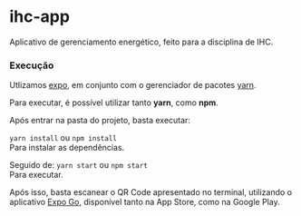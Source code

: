 # ihc-app
Aplicativo de gerenciamento energético, feito para a disciplina de IHC.

### Execução
Utlizamos [expo](https://expo.dev/), em conjunto com o gerenciador de pacotes [yarn](https://yarnpkg.com/).

Para executar, é possível utilizar tanto **yarn**, como **npm**.

Após entrar na pasta do projeto, basta executar:

```yarn install``` ou
```npm install```\
Para instalar as dependências.

Seguido de:
```yarn start``` ou ```npm start```\
Para executar.

Após isso, basta escanear o QR Code apresentado no terminal, utilizando o aplicativo [Expo Go](https://expo.dev/client), disponível tanto na App Store, como na Google Play.
